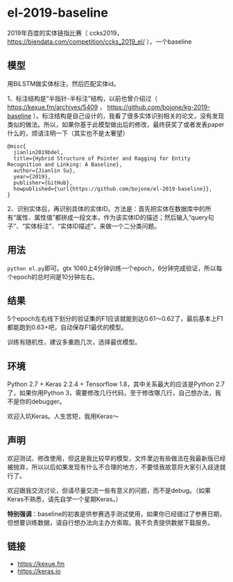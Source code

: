 # el-2019-baseline
2019年百度的实体链指比赛（ ccks2019，https://biendata.com/competition/ccks_2019_el/ ），一个baseline

## 模型
用BiLSTM做实体标注，然后匹配实体id。

1、标注结构是“半指针-半标注”结构，以前也曾介绍过（ https://kexue.fm/archives/5409 ， https://github.com/bojone/kg-2019-baseline ）。标注结构是自己设计的，我看了很多实体识别相关的论文，没有发现类似的做法。所以，如果你基于此模型做出后的修改，最终获奖了或者发表paper什么的，烦请注明一下（其实也不是太奢望）

```
@misc{
  jianlin2019bdel,
  title={Hybrid Structure of Pointer and Ragging for Entity Recognition and Linking: A Baseline},
  author={Jianlin Su},
  year={2019},
  publisher={GitHub},
  howpublished={\url{https://github.com/bojone/el-2019-baseline}},
}
```

2、识别实体后，再识别具体的实体ID。方法是：首先把实体在数据库中的所有“属性、属性值”都拼成一段文本，作为该实体ID的描述；然后输入“query句子”、“实体标注”、“实体ID描述”，来做一个二分类问题。

## 用法
`python el.py`即可。gtx 1060上4分钟训练一个epoch，6分钟完成验证，所以每个epoch的总时间是10分钟左右。

## 结果
5个epoch左右线下划分的验证集的F1应该就能到达0.61～0.62了，最后基本上F1都能跑到0.63+吧，自动保存F1最优的模型。

训练有随机性，建议多重跑几次，选择最优模型。

## 环境
Python 2.7 + Keras 2.2.4 + Tensorflow 1.8，其中关系最大的应该是Python 2.7了，如果你用Python 3，需要修改几行代码，至于修改哪几行，自己想办法，我不是你的debugger。

欢迎入坑Keras。人生苦短，我用Keras～

## 声明
欢迎测试、修改使用，但这是我比较早的模型，文件里边有些做法在我最新版已经被抛弃，所以以后如果发现有什么不合理的地方，不要怪我故意将大家引入歧途就行了。

欢迎跟我交流讨论，但请尽量交流一些有意义的问题，而不是debug。（如果Keras不熟悉，请先自学一个星期Keras。）

<strong>特别强调</strong>：baseline的初衷是供参赛选手测试使用，如果你已经错过了参赛日期，但想要训练数据，请自行想办法向主办方索取。我不负责提供数据下载服务。

## 链接
- https://kexue.fm
- https://keras.io
